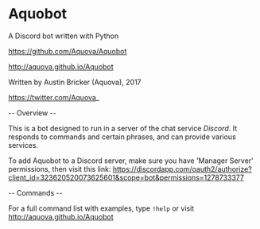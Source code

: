 # Aquobot

A Discord bot written with Python

https://github.com/Aquova/Aquobot

http://aquova.github.io/Aquobot

Written by Austin Bricker (Aquova), 2017

https://twitter.com/Aquova_


-- Overview --

This is a bot designed to run in a server of the chat service *Discord*. 
It responds to commands and certain phrases, and can provide various services.

To add Aquobot to a Discord server, make sure you have 'Manager Server' permissions, then visit this link: https://discordapp.com/oauth2/authorize?client_id=323620520073625601&scope=bot&permissions=1278733377

-- Commands --

For a full command list with examples, type `!help` or visit http://aquova.github.io/Aquobot
